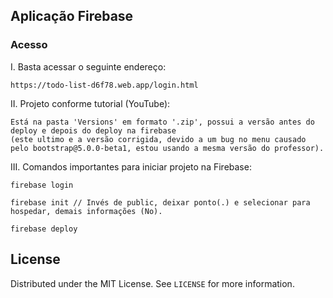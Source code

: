 ## Aplicação Firebase

### Acesso

I. Basta acessar o seguinte endereço:
   ``` 
   https://todo-list-d6f78.web.app/login.html
   ```
II. Projeto conforme tutorial (YouTube):
   ```
   Está na pasta 'Versions' em formato '.zip', possui a versão antes do deploy e depois do deploy na firebase
   (este ultimo e a versão corrigida, devido a um bug no menu causado pelo bootstrap@5.0.0-beta1, estou usando a mesma versão do professor).
   ```
   
III. Comandos importantes para iniciar projeto na Firebase: 
   ```
   firebase login
   ```
   ```
   firebase init // Invés de public, deixar ponto(.) e selecionar para hospedar, demais informações (No).
   ```
   ```
   firebase deploy
   ``` 
   
## License

Distributed under the MIT License. See `LICENSE` for more information.
